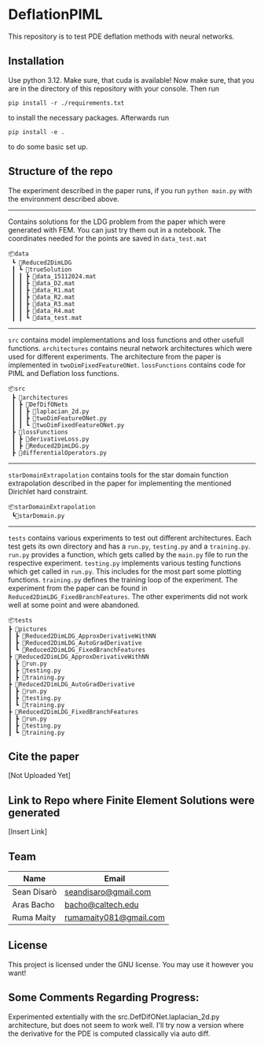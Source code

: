 # DeflationPIML
This repository is to test PDE deflation methods with neural networks.

## Installation
Use python 3.12.
Make sure, that cuda is available!
Now make sure, that you are in the directory of this repository with your console. Then run

    pip install -r ./requirements.txt

to install the necessary packages. Afterwards run

    pip install -e .

to do some basic set up.

## Structure of the repo
The experiment described in the paper runs, if you run `python main.py` with the environment described above.

_____________________________________________________
Contains solutions for the LDG problem from the paper which were generated with FEM. You can just try them out in a notebook. The coordinates needed for the points are saved in `data_test.mat`

```
📦data
 ┗ 📂Reduced2DimLDG
 ┃ ┗ 📂trueSolution
 ┃ ┃ ┣ 📜data_15112024.mat
 ┃ ┃ ┣ 📜data_D2.mat
 ┃ ┃ ┣ 📜data_R1.mat
 ┃ ┃ ┣ 📜data_R2.mat
 ┃ ┃ ┣ 📜data_R3.mat
 ┃ ┃ ┣ 📜data_R4.mat
 ┃ ┃ ┗ 📜data_test.mat
 ```
________________________________________________________


`src` contains model implementations and loss functions and other usefull functions. `architectures` contains neural network architectures which were used for different experiments. The architecture from the paper is implemented in `twoDimFixedFeatureONet`. `lossFunctions` contains code for PIML and Deflation loss functions.

```
📦src
 ┣ 📂architectures
 ┃ ┣ 📂DefDifONets
 ┃ ┃ ┣ 📜laplacian_2d.py
 ┃ ┃ ┣ 📜twoDimFeatureONet.py
 ┃ ┃ ┗ 📜twoDimFixedFeatureONet.py
 ┣ 📂lossFunctions
 ┃ ┣ 📜derivativeLoss.py
 ┃ ┣ 📜Reduced2DimLDG.py
 ┣ 📜differentialOperators.py
 ```

________________________________________________________


`starDomainExtrapolation` contains tools for the star domain function extrapolation described in the paper for implementing the mentioned Dirichlet hard constraint.

```
📦starDomainExtrapolation
 ┗📜starDomain.py
```

________________________________________________________

`tests` contains various experiments to test out different architectures. Each test gets its own directory and has a `run.py`, `testing.py` and a `training.py`. `run.py` provides a function, which gets called by the `main.py` file to run the respective experiment. `testing.py` implements various testing functions which get called in `run.py`. This includes for the most part some plotting functions. `training.py` defines the training loop of the experiment. The experiment from the paper can be found in `Reduced2DimLDG_FixedBranchFeatures`. The other experiments did not work well at some point and were abandoned.

```
📦tests
┣ 📂pictures
┃ ┣ 📂Reduced2DimLDG_ApproxDerivativeWithNN
┃ ┣ 📂Reduced2DimLDG_AutoGradDerivative
┃ ┗ 📂Reduced2DimLDG_FixedBranchFeatures
┣ 📂Reduced2DimLDG_ApproxDerivativeWithNN
┃ ┣ 📜run.py
┃ ┣ 📜testing.py
┃ ┣ 📜training.py
┣ 📂Reduced2DimLDG_AutoGradDerivative
┃ ┣ 📜run.py
┃ ┣ 📜testing.py
┃ ┗ 📜training.py
┣ 📂Reduced2DimLDG_FixedBranchFeatures
┃ ┣ 📜run.py
┃ ┣ 📜testing.py
┃ ┗ 📜training.py
```




## Cite the paper
[Not Uploaded Yet]

## Link to Repo where Finite Element Solutions were generated
[Insert Link]

## Team

| Name        | Email                 |
|-------------|-----------------------|
| Sean Disarò | seandisaro@gmail.com  |
| Aras Bacho  | bacho@caltech.edu     |
| Ruma Maity  | rumamaity081@gmail.com|

## License
This project is licensed under the GNU license. You may use it however you want!



## Some Comments Regarding Progress:
Experimented extentially with the src.DefDifONet.laplacian_2d.py architecture, but does not seem to work well. I'll try now a version where the derivative for the PDE is computed classically via auto diff.
